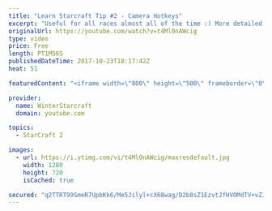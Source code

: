 ```yaml
---
title: "Learn Starcraft Tip #2 - Camera Hotkeys"
excerpt: "Useful for all races almost all of the time :) More detailed guides/tutorials under the learn to play starcraft playlist."
originalUrl: https://youtube.com/watch?v=t4Ml0nAWcig
type: video
price: Free
length: PT1M56S
publishedDateTime: 2017-10-23T18:17:42Z
heat: 51

featuredContent: "<iframe width=\"800\" height=\"500\" frameborder=\"0\" src=\"https://www.youtube.com/embed/t4Ml0nAWcig\" allow=\"accelerometer; autoplay; encrypted-media; gyroscope; picture-in-picture\" allowfullscreen></iframe>"

provider:
  name: WinterStarcraft
  domain: youtube.com

topics:
  - StarCraft 2

images:
  - url: https://i.ytimg.com/vi/t4Ml0nAWcig/maxresdefault.jpg
    width: 1280
    height: 720
    isCached: true

secured: "q2TTRT99SmeR7UpbKk6/Me5Jilyl+cX68wag/D2b8sZ1EzvtJfHVOMdTV+vZJzGOMynAbpAW3+QrA8t6qVo9IERKMzaKDLCQSh/yk/AqIuH+8Nc478uWg2jkkD4NBK28VNujGaYvvw/zb3/rWserMmPkyLW+xJrBNb7mA6RvIzaKMdQ52BNOEZbMnie/qVZzgyD9ku6pLSt4UODtaZj7IJ+zQyD102jQBdekd4SMPaIIofM1/BKNuswCtYXmnezXF5m78peeeZ7rb+74hQJ9G7C8h4LeJEFKAHSg3YR5T1KHase8ZciIaGcIIL9UsDN22E11MOwVYKwuMJjBPmYPEj+FJH/QxvyI/b8h+a45oVNbXI/+21faDlZeFLewkjh5hVLd8he2HFqM0fIEdV0KppKZhc3oruyGirpMPpchack=;AW4JJbJKKPXVhHYk6XZixw=="
---
```


